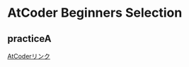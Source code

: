 # AtCoder Beginners Selection

## practiceA
[AtCoderリンク](https://atcoder.jp/contests/abs/tasks/practice_1)
